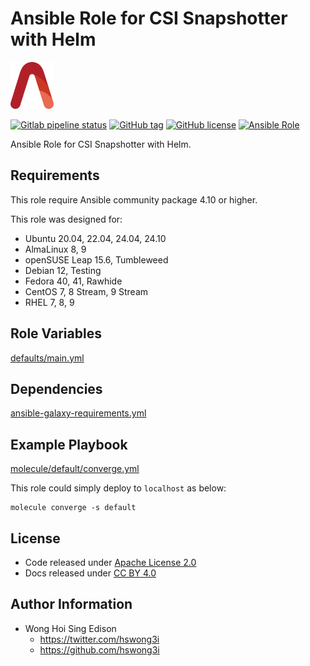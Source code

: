 # Ansible Role for CSI Snapshotter with Helm

<a href="https://alvistack.com" title="AlviStack" target="_blank"><img src="/alvistack.svg" height="75" alt="AlviStack"></a>

[![Gitlab pipeline status](https://img.shields.io/gitlab/pipeline/alvistack/ansible-role-helm_csi_snapshotter/master)](https://gitlab.com/alvistack/ansible-role-helm_csi_snapshotter/-/pipelines)
[![GitHub tag](https://img.shields.io/github/tag/alvistack/ansible-role-helm_csi_snapshotter.svg)](https://github.com/alvistack/ansible-role-helm_csi_snapshotter/tags)
[![GitHub license](https://img.shields.io/github/license/alvistack/ansible-role-helm_csi_snapshotter.svg)](https://github.com/alvistack/ansible-role-helm_csi_snapshotter/blob/master/LICENSE)
[![Ansible Role](https://img.shields.io/badge/galaxy-alvistack.helm_csi_snapshotter-blue.svg)](https://galaxy.ansible.com/alvistack/helm_csi_snapshotter)

Ansible Role for CSI Snapshotter with Helm.

## Requirements

This role require Ansible community package 4.10 or higher.

This role was designed for:

- Ubuntu 20.04, 22.04, 24.04, 24.10
- AlmaLinux 8, 9
- openSUSE Leap 15.6, Tumbleweed
- Debian 12, Testing
- Fedora 40, 41, Rawhide
- CentOS 7, 8 Stream, 9 Stream
- RHEL 7, 8, 9

## Role Variables

[defaults/main.yml](defaults/main.yml)

## Dependencies

[ansible-galaxy-requirements.yml](ansible-galaxy-requirements.yml)

## Example Playbook

[molecule/default/converge.yml](molecule/default/converge.yml)

This role could simply deploy to `localhost` as below:

    molecule converge -s default

## License

- Code released under [Apache License 2.0](LICENSE)
- Docs released under [CC BY 4.0](http://creativecommons.org/licenses/by/4.0/)

## Author Information

- Wong Hoi Sing Edison
  - <https://twitter.com/hswong3i>
  - <https://github.com/hswong3i>

